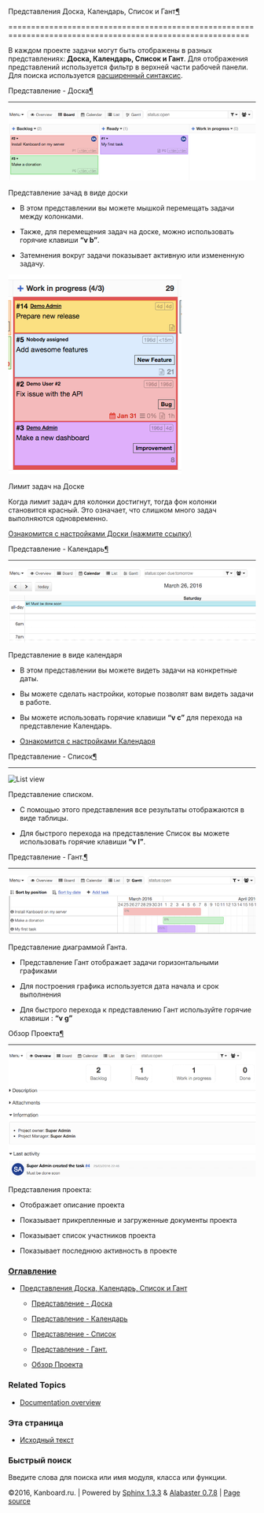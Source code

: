 Представления Доска, Календарь, Список и Гант[¶](#board-calendar-and-list-views "Ссылка на этот заголовок")

===========================================================================================================



В каждом проекте задачи могут быть отображены в разных представлениях: **Доска, Календарь, Список и Гант**. Для отображения представлений используется фильтр в верхней части рабочей панели. Для поиска используется [расширенный синтаксис](search.markdown).



Представление - Доска[¶](#board-view "Ссылка на этот заголовок")

----------------------------------------------------------------



![Board view](_images/board-view.png)



Представление зачад в виде доски



-   В этом представлении вы можете мышкой перемещать задачи между колонками.



-   Также, для перемещения задач на доске, можно использовать горячие клавиши **“v b”**.



-   Затемнения вокруг задачи показывает активную или измененную задачу.



![Board Task Limit](_images/board-task-limit.png)



Лимит задач на Доске



Когда лимит задач для колонки достигнут, тогда фон колонки становится красный. Это означает, что слишком много задач выполняются одновременно.



[Ознакомится с настройками Доски (нажмите ссылку)](board-configuration.markdown)



Представление - Календарь[¶](#calendar-view "Ссылка на этот заголовок")

-----------------------------------------------------------------------



![Calendar view](_images/calendar-view.png)



Представление в виде календаря



-   В этом представлении вы можете видеть задачи на конкретные даты.



-   Вы можете сделать настройки, которые позволят вам видеть задачи в работе.



-   Вы можете использовать горячие клавиши **“v c”** для перехода на представление Календарь.



-   [Ознакомится с настройками Календаря](calendar-configuration.markdown)



Представление - Список[¶](#list-view "Ссылка на этот заголовок")

----------------------------------------------------------------



![List view](https://kanboard.net/screenshots/documentation/list-view.png)



Представление списком.



-   С помощью этого представления все результаты отображаются в виде таблицы.



-   Для быстрого перехода на представление Список вы можете использовать горячие клавиши **“v l”**.



Представление - Гант.[¶](#gantt-view "Ссылка на этот заголовок")

----------------------------------------------------------------



![Gantt view](_images/gantt-view.png)



Представление диаграммой Ганта.



-   Представление Гант отображает задачи горизонтальными графиками



-   Для построения графика используется дата начала и срок выполнения



-   Для быстрого перехода к представлению Гант используйте горячие клавиши : **“v g”**



Обзор Проекта[¶](#project-overview "Ссылка на этот заголовок")

--------------------------------------------------------------



![Project overview](_images/project-view.png)



Представления проекта:



-   Отображает описание проекта



-   Показывает прикрепленные и загруженные документы проекта



-   Показывает список участников проекта



-   Показывает последнюю активность в проекте



### [Оглавление](index.markdown)



-   [Представления Доска, Календарь, Список и Гант](#)

    -   [Представление - Доска](#board-view)

    -   [Представление - Календарь](#calendar-view)

    -   [Представление - Список](#list-view)

    -   [Представление - Гант.](#gantt-view)

    -   [Обзор Проекта](#project-overview)



### Related Topics



-   [Documentation overview](index.markdown)



### Эта страница



-   [Исходный текст](_sources/project-views.txt)



### Быстрый поиск



Введите слова для поиска или имя модуля, класса или функции.



©2016, Kanboard.ru. | Powered by [Sphinx 1.3.3](http://sphinx-doc.org/) & [Alabaster 0.7.8](https://github.com/bitprophet/alabaster) | [Page source](_sources/project-views.txt)

